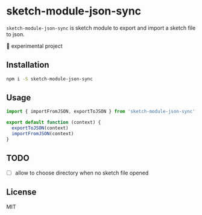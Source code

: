 # sketch-module-json-sync

`sketch-module-json-sync` is sketch module to export and import a sketch file to json.

:baby_chick: experimental project

## Installation

```sh
npm i -S sketch-module-json-sync
```

## Usage

```js
import { importFromJSON, exportToJSON } from 'sketch-module-json-sync'

export default function (context) {
  exportToJSON(context)
  importFromJSON(context)
}
```

## TODO

- [ ] allow to choose directory when no sketch file opened

## License
MIT
